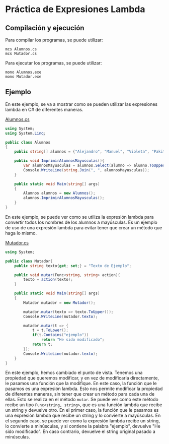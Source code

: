 # Práctica de Expresiones Lambda
## Compilación y ejecución
Para compilar los programas, se puede utilizar:

    mcs Alumnos.cs
    mcs Mutador.cs
Para ejecutar los programas, se puede utilizar:

    mono Alumnos.exe
    mono Mutador.exe
## Ejemplo
En este ejemplo, se va a mostrar como se pueden utilizar las expresiones lambda en C# de diferentes maneras.

[Alumnos.cs](Alumnos.cs)
```csharp
using System;
using System.Linq;

public class Alumnos
{
    public string[] alumnos = {"Alejandro", "Manuel", "Violeta", "Pakito", "Miriam"};

    public void ImprimirAlumnosMayusculas(){
        var alumnosMayusculas = alumnos.Select(alumno => alumno.ToUpper());
        Console.WriteLine(string.Join(", ", alumnosMayusculas));
    }

    public static void Main(string[] args)
    {
        Alumnos alumnos = new Alumnos();
        alumnos.ImprimirAlumnosMayusculas();
    }
}
```
En este ejemplo, se puede ver como se utiliza la expresión lambda para convertir todos los nombres de los alumnos a mayúsculas. Es un ejemplo de uso de una expresión lambda para evitar tener que crear un método que haga lo mismo.

[Mutador.cs](Mutador.cs)
```csharp
using System;

public class Mutador{
    public string texto{get; set;} = "Texto de Ejemplo";

    public void mutar(Func<string, string> action){
        texto = action(texto);
    }

    public static void Main(string[] args)
    {
        Mutador mutador = new Mutador();

        mutador.mutar(texto => texto.ToUpper());
        Console.WriteLine(mutador.texto);

        mutador.mutar(t => {
            t = t.ToLower();
            if(t.Contains("ejemplo"))
                return "He sido modificado";
            return t;
        });
        Console.WriteLine(mutador.texto);
    }
}
```
En este ejemplo, hemos cambiado el punto de vista. Tenemos una propiedad que queremos modificar, y en vez de modificarla directamente, le pasamos una función que la modifique. En este caso, la función que le pasamos es una expresión lambda. Esto nos permite modificar la propiedad de diferentes maneras, sin tener que crear un método para cada una de ellas. Esto se realiza en el método `mutar`. Se puede ver como este método recibe un tipo `Func<string, string>`, que es una función lambda que recibe un string y devuelve otro. En el primer caso, la función que le pasamos es una expresión lambda que recibe un string y lo convierte a mayúsculas. En el segundo caso, se puede ver como la expresión lambda recibe un string, lo convierte a minúsculas, y si contiene la palabra "ejemplo", devuelve "He sido modificado". En caso contrario, devuelve el string original pasado a minúsculas.